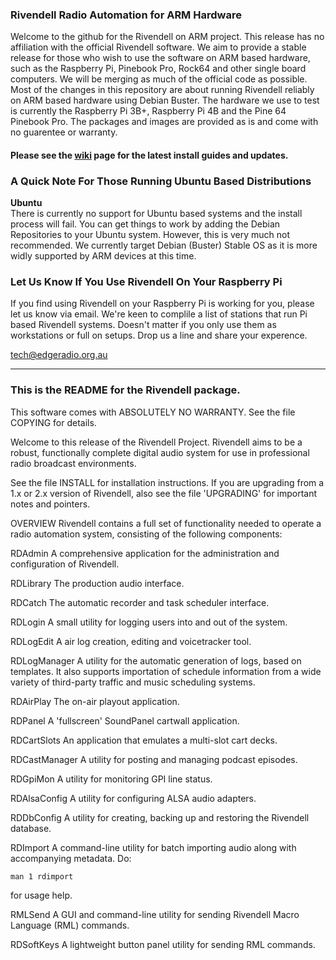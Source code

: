 ### Rivendell Radio Automation for ARM Hardware

Welcome to the github for the Rivendell on ARM project. This release has no affiliation with the official Rivendell software. We aim to provide a stable release for those who wish to use the software on ARM based hardware, such as the Raspberry Pi, Pinebook Pro, Rock64 and other single board computers. We will be merging as much of the official code as possible. Most of the changes in this repository are about running Rivendell reliably on ARM based hardware using Debian Buster. The hardware we use to test is currently the Raspberry Pi 3B+, Raspberry Pi 4B and the Pine 64 Pinebook Pro. The packages and images are provided as is and come with no guarentee or warranty.

#### Please see the [wiki](https://github.com/edgeradio993fm/rivendell/wiki) page for the latest install guides and updates.

### A Quick Note For Those Running Ubuntu Based Distributions 

**Ubuntu**  
There is currently no support for Ubuntu based systems and the install process will fail. You can get things to work by adding the Debian Repositories to your Ubuntu system. However, this is very much not recommended. We currently target Debian (Buster) Stable OS as it is more widly supported by ARM devices at this time.

### Let Us Know If You Use Rivendell On Your Raspberry Pi
If you find using Rivendell on your Raspberry Pi is working for you, please let us know via email. We're keen to complile a list of stations that run Pi based Rivendell systems. Doesn't matter if you only use them as workstations or full on setups. Drop us a line and share your experence.

[tech@edgeradio.org.au](mailto:tech@edgeradio.org.au)
***

### This is the README for the Rivendell package.

This software comes with ABSOLUTELY NO WARRANTY. See the file COPYING for
details.

Welcome to this release of the Rivendell Project. Rivendell aims
to be a robust, functionally complete digital audio system for use in 
professional radio broadcast environments.

See the file INSTALL for installation instructions. If you are upgrading from
a 1.x or 2.x version of Rivendell, also see the file 'UPGRADING'
for important notes and pointers.


OVERVIEW
Rivendell contains a full set of functionality needed to operate a radio
automation system, consisting of the following components:

RDAdmin
A comprehensive application for the administration and configuration
of Rivendell.

RDLibrary
The production audio interface.

RDCatch
The automatic recorder and task scheduler interface.

RDLogin
A small utility for logging users into and out of the system.

RDLogEdit
A air log creation, editing and voicetracker tool.

RDLogManager
A utility for the automatic generation of logs, based on templates.
It also supports importation of schedule information from a wide
variety of third-party traffic and music scheduling systems.

RDAirPlay
The on-air playout application.

RDPanel
A 'fullscreen' SoundPanel cartwall application.

RDCartSlots
An application that emulates a multi-slot cart decks.

RDCastManager
A utility for posting and managing podcast episodes.

RDGpiMon
A utility for monitoring GPI line status.

RDAlsaConfig
A utility for configuring ALSA audio adapters.

RDDbConfig
A utility for creating, backing up and restoring the Rivendell
database.

RDImport
A command-line utility for batch importing audio along with
accompanying metadata. Do:

	man 1 rdimport

for usage help.

RMLSend
A GUI and command-line utility for sending Rivendell Macro Language
(RML) commands.

RDSoftKeys
A lightweight button panel utility for sending RML commands.
